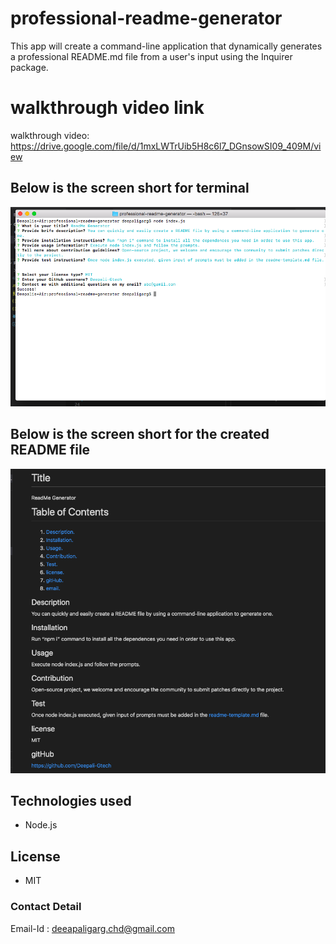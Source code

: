 

# professional-readme-generator
This app will create a command-line application that dynamically generates a professional README.md file from a user's input using the Inquirer package.

# walkthrough video link 

walkthrough video: https://drive.google.com/file/d/1mxLWTrUib5H8c6l7_DGnsowSI09_409M/view



## Below is the screen short for terminal
![Website](./terminal.png)




## Below is the screen short for the created README file

![Website](./readme.png)


## Technologies used
* Node.js


## License 
* MIT

### Contact Detail 
Email-Id : deeapaligarg.chd@gmail.com

